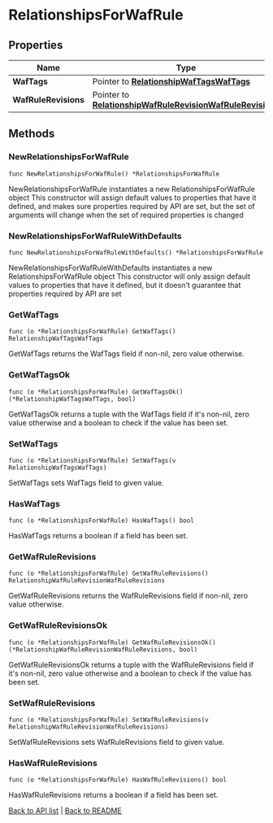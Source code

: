 # RelationshipsForWafRule

## Properties

Name | Type | Description | Notes
------------ | ------------- | ------------- | -------------
**WafTags** | Pointer to [**RelationshipWafTagsWafTags**](RelationshipWafTagsWafTags.md) |  | [optional] 
**WafRuleRevisions** | Pointer to [**RelationshipWafRuleRevisionWafRuleRevisions**](RelationshipWafRuleRevisionWafRuleRevisions.md) |  | [optional] 

## Methods

### NewRelationshipsForWafRule

`func NewRelationshipsForWafRule() *RelationshipsForWafRule`

NewRelationshipsForWafRule instantiates a new RelationshipsForWafRule object
This constructor will assign default values to properties that have it defined,
and makes sure properties required by API are set, but the set of arguments
will change when the set of required properties is changed

### NewRelationshipsForWafRuleWithDefaults

`func NewRelationshipsForWafRuleWithDefaults() *RelationshipsForWafRule`

NewRelationshipsForWafRuleWithDefaults instantiates a new RelationshipsForWafRule object
This constructor will only assign default values to properties that have it defined,
but it doesn't guarantee that properties required by API are set

### GetWafTags

`func (o *RelationshipsForWafRule) GetWafTags() RelationshipWafTagsWafTags`

GetWafTags returns the WafTags field if non-nil, zero value otherwise.

### GetWafTagsOk

`func (o *RelationshipsForWafRule) GetWafTagsOk() (*RelationshipWafTagsWafTags, bool)`

GetWafTagsOk returns a tuple with the WafTags field if it's non-nil, zero value otherwise
and a boolean to check if the value has been set.

### SetWafTags

`func (o *RelationshipsForWafRule) SetWafTags(v RelationshipWafTagsWafTags)`

SetWafTags sets WafTags field to given value.

### HasWafTags

`func (o *RelationshipsForWafRule) HasWafTags() bool`

HasWafTags returns a boolean if a field has been set.

### GetWafRuleRevisions

`func (o *RelationshipsForWafRule) GetWafRuleRevisions() RelationshipWafRuleRevisionWafRuleRevisions`

GetWafRuleRevisions returns the WafRuleRevisions field if non-nil, zero value otherwise.

### GetWafRuleRevisionsOk

`func (o *RelationshipsForWafRule) GetWafRuleRevisionsOk() (*RelationshipWafRuleRevisionWafRuleRevisions, bool)`

GetWafRuleRevisionsOk returns a tuple with the WafRuleRevisions field if it's non-nil, zero value otherwise
and a boolean to check if the value has been set.

### SetWafRuleRevisions

`func (o *RelationshipsForWafRule) SetWafRuleRevisions(v RelationshipWafRuleRevisionWafRuleRevisions)`

SetWafRuleRevisions sets WafRuleRevisions field to given value.

### HasWafRuleRevisions

`func (o *RelationshipsForWafRule) HasWafRuleRevisions() bool`

HasWafRuleRevisions returns a boolean if a field has been set.


[Back to API list](../README.md#documentation-for-api-endpoints) | [Back to README](../README.md)
